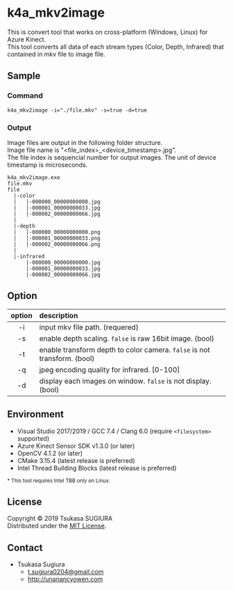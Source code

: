 k4a_mkv2image
=============
This is convert tool that works on cross-platform (Windows, Linux) for Azure Kinect.  
This tool converts all data of each stream types (Color, Depth, Infrared) that contained in mkv file to image file.  

Sample
------
### Command
```
k4a_mkv2image -i="./file.mkv" -s=true -d=true
```
### Output
Image files are output in the following folder structure.  
Image file name is "\<file_index\>_\<device_timestamp\>.jpg".  
The file index is sequencial number for output images. 
The unit of device timestamp is microseconds.  
```
k4a_mkv2image.exe
file.mkv
file
  |-color
  |   |-000000_00000000000.jpg
  |   |-000001_00000000033.jpg
  |   |-000002_00000000066.jpg
  |
  |-depth
  |   |-000000_00000000000.png
  |   |-000001_00000000033.png
  |   |-000002_00000000066.png
  |
  |-infrared
      |-000000_00000000000.jpg
      |-000001_00000000033.jpg
      |-000002_00000000066.jpg
```

Option
------
| option | description                                                                           |
|:------:|:--------------------------------------------------------------------------------------|
| -i     | input mkv file path. (requered)                                                       |
| -s     | enable depth scaling. <code>false</code> is raw 16bit image. (bool)                   |
| -t     | enable transform depth to color camera. <code>false</code> is not transform. (bool)   |
| -q     | jpeg encoding quality for infrared. [0-100]                                           |
| -d     | display each images on window. <code>false</code> is not display. (bool)              |

Environment
-----------
* Visual Studio 2017/2019 / GCC 7.4 / Clang 6.0 (require <code>\<filesystem\></code> supported) 
* Azure Kinect Sensor SDK v1.3.0 (or later)
* OpenCV 4.1.2 (or later)
* CMake 3.15.4 (latest release is preferred)
* Intel Thread Building Blocks (latest release is preferred)

<sup>&#042; This tool requires Intel TBB only on Linux.</sup>  

License
-------
Copyright &copy; 2019 Tsukasa SUGIURA  
Distributed under the [MIT License](http://www.opensource.org/licenses/mit-license.php "MIT License | Open Source Initiative").

Contact
-------
* Tsukasa Sugiura  
    * <t.sugiura0204@gmail.com>  
    * <http://unanancyowen.com>  